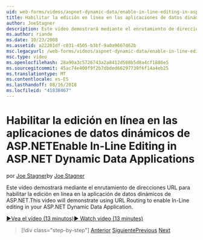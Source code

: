 ```yaml
---
uid: web-forms/videos/aspnet-dynamic-data/enable-in-line-editing-in-aspnet-dynamic-data-applications
title: Habilitar la edición en línea en las aplicaciones de datos dinámicos de ASP.NET | Microsoft Docs
author: JoeStagner
description: Este vídeo demostrará mediante el enrutamiento de direcciones URL para habilitar la edición en línea en la aplicación de datos dinámicos de ASP.NET.
ms.author: riande
ms.date: 10/23/2008
ms.assetid: a22201df-c031-4505-b3bf-9a0a9667d62b
msc.legacyurl: /web-forms/videos/aspnet-dynamic-data/enable-in-line-editing-in-aspnet-dynamic-data-applications
msc.type: video
ms.openlocfilehash: 28a90a3c5726743a2a8412d508b5d8a4cf1886e5
ms.sourcegitcommit: 45ac74e400f9f2b7dbded66297730f6f14a4eb25
ms.translationtype: MT
ms.contentlocale: es-ES
ms.lasthandoff: 08/16/2018
ms.locfileid: "41838467"
---
```

<a name="enable-in-line-editing-in-aspnet-dynamic-data-applications"></a><span data-ttu-id="4c016-103">Habilitar la edición en línea en las aplicaciones de datos dinámicos de ASP.NET</span><span class="sxs-lookup"><span data-stu-id="4c016-103">Enable In-Line Editing in ASP.NET Dynamic Data Applications</span></span>
====================
<span data-ttu-id="4c016-104">por [Joe Stagner](https://github.com/JoeStagner)</span><span class="sxs-lookup"><span data-stu-id="4c016-104">by [Joe Stagner](https://github.com/JoeStagner)</span></span>

<span data-ttu-id="4c016-105">Este vídeo demostrará mediante el enrutamiento de direcciones URL para habilitar la edición en línea en la aplicación de datos dinámicos de ASP.NET.</span><span class="sxs-lookup"><span data-stu-id="4c016-105">This video will demonstrate using URL Routing to enable In-Line editing in your ASP.NET Dynamic Data Application.</span></span>

[<span data-ttu-id="4c016-106">&#9654;Vea el vídeo (13 minutos)</span><span class="sxs-lookup"><span data-stu-id="4c016-106">&#9654; Watch video (13 minutes)</span></span>](https://channel9.msdn.com/Blogs/ASP-NET-Site-Videos/enable-in-line-editing-in-aspnet-dynamic-data-applications)

> [!div class="step-by-step"]
> <span data-ttu-id="4c016-107">[Anterior](begin-modifying-dynamic-data-applications-with-url-routing.md)
> [Siguiente](how-to-enable-table-specific-routing-in-dynamic-data-applications.md)</span><span class="sxs-lookup"><span data-stu-id="4c016-107">[Previous](begin-modifying-dynamic-data-applications-with-url-routing.md)
[Next](how-to-enable-table-specific-routing-in-dynamic-data-applications.md)</span></span>
